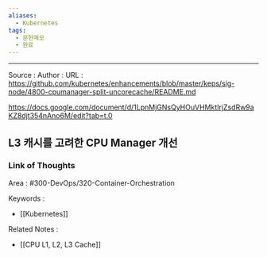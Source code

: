 ```yaml
---
aliases:
  - Kubernetes
tags:
  - 문헌메모
  - 완료
---
```



---


Source :
Author : 
URL : https://github.com/kubernetes/enhancements/blob/master/keps/sig-node/4800-cpumanager-split-uncorecache/README.md

https://docs.google.com/document/d/1LpnMjGNsQyHOuVHMktIrjZsdRw9aKZ8djt354nAno6M/edit?tab=t.0

## L3 캐시를 고려한 CPU Manager 개선


### Link of Thoughts
Area : #300-DevOps/320-Container-Orchestration 

Keywords :
- [[Kubernetes]]

Related Notes : 
- [[CPU L1,  L2,  L3 Cache]]